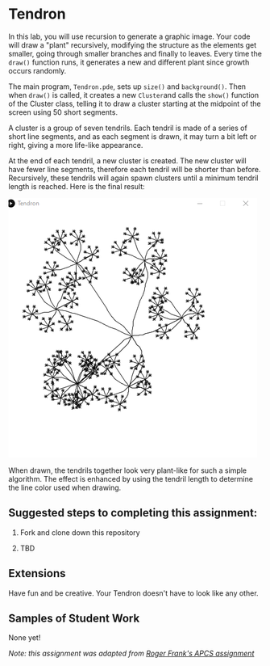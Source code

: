 Tendron
==================

In this lab, you will use recursion to generate a graphic image. Your code will draw a "plant" recursively, modifying the structure as the elements get smaller, going through smaller branches and finally to leaves. Every time the `draw()` function runs, it generates a new and different plant since growth occurs randomly.   

The main program, `Tendron.pde`, sets up `size()` and `background()`. Then when `draw()` is called, it creates a new `Cluster`and calls the `show()` function of the Cluster class, telling it to draw a cluster starting at the midpoint of the screen using 50 short segments.      

A cluster is a group of seven tendrils. Each tendril is made of a series of short line segments, and as each segment is drawn, it may turn a bit left or right, giving a more life-like appearance.   

At the end of each tendril, a new cluster is created. The new cluster will have fewer line segments, therefore each tendril will be shorter than before. Recursively, these tendrils will again spawn clusters until a minimum tendril length is reached. Here is the final result:

![Alt text](Tendril.gif)    

When drawn, the tendrils together look very plant-like for such a simple algorithm. The effect is enhanced by using the tendril length to determine the line color used when drawing.   

Suggested steps to completing this assignment:
----------------------------------------------
1. Fork and clone down this repository   

2. TBD



Extensions
----------------------
Have fun and be creative. Your Tendron doesn't have to look like any other.

Samples of Student Work
-----------------------
None yet!   

*Note: this assignment was adapted from [Roger Frank's APCS assignment](https://web.archive.org/web/20100118105220/http://rfrank.net:80/cslabs-final/1640-tendron/1640.html)*
